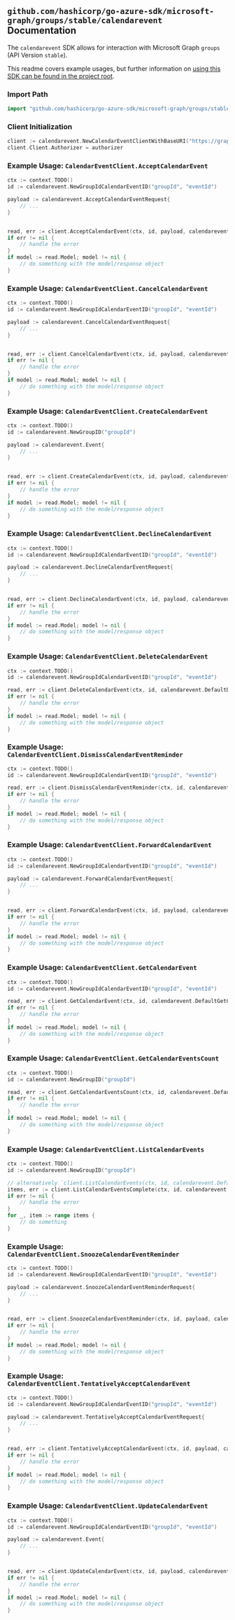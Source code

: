 
## `github.com/hashicorp/go-azure-sdk/microsoft-graph/groups/stable/calendarevent` Documentation

The `calendarevent` SDK allows for interaction with Microsoft Graph `groups` (API Version `stable`).

This readme covers example usages, but further information on [using this SDK can be found in the project root](https://github.com/hashicorp/go-azure-sdk/tree/main/docs).

### Import Path

```go
import "github.com/hashicorp/go-azure-sdk/microsoft-graph/groups/stable/calendarevent"
```


### Client Initialization

```go
client := calendarevent.NewCalendarEventClientWithBaseURI("https://graph.microsoft.com")
client.Client.Authorizer = authorizer
```


### Example Usage: `CalendarEventClient.AcceptCalendarEvent`

```go
ctx := context.TODO()
id := calendarevent.NewGroupIdCalendarEventID("groupId", "eventId")

payload := calendarevent.AcceptCalendarEventRequest{
	// ...
}


read, err := client.AcceptCalendarEvent(ctx, id, payload, calendarevent.DefaultAcceptCalendarEventOperationOptions())
if err != nil {
	// handle the error
}
if model := read.Model; model != nil {
	// do something with the model/response object
}
```


### Example Usage: `CalendarEventClient.CancelCalendarEvent`

```go
ctx := context.TODO()
id := calendarevent.NewGroupIdCalendarEventID("groupId", "eventId")

payload := calendarevent.CancelCalendarEventRequest{
	// ...
}


read, err := client.CancelCalendarEvent(ctx, id, payload, calendarevent.DefaultCancelCalendarEventOperationOptions())
if err != nil {
	// handle the error
}
if model := read.Model; model != nil {
	// do something with the model/response object
}
```


### Example Usage: `CalendarEventClient.CreateCalendarEvent`

```go
ctx := context.TODO()
id := calendarevent.NewGroupID("groupId")

payload := calendarevent.Event{
	// ...
}


read, err := client.CreateCalendarEvent(ctx, id, payload, calendarevent.DefaultCreateCalendarEventOperationOptions())
if err != nil {
	// handle the error
}
if model := read.Model; model != nil {
	// do something with the model/response object
}
```


### Example Usage: `CalendarEventClient.DeclineCalendarEvent`

```go
ctx := context.TODO()
id := calendarevent.NewGroupIdCalendarEventID("groupId", "eventId")

payload := calendarevent.DeclineCalendarEventRequest{
	// ...
}


read, err := client.DeclineCalendarEvent(ctx, id, payload, calendarevent.DefaultDeclineCalendarEventOperationOptions())
if err != nil {
	// handle the error
}
if model := read.Model; model != nil {
	// do something with the model/response object
}
```


### Example Usage: `CalendarEventClient.DeleteCalendarEvent`

```go
ctx := context.TODO()
id := calendarevent.NewGroupIdCalendarEventID("groupId", "eventId")

read, err := client.DeleteCalendarEvent(ctx, id, calendarevent.DefaultDeleteCalendarEventOperationOptions())
if err != nil {
	// handle the error
}
if model := read.Model; model != nil {
	// do something with the model/response object
}
```


### Example Usage: `CalendarEventClient.DismissCalendarEventReminder`

```go
ctx := context.TODO()
id := calendarevent.NewGroupIdCalendarEventID("groupId", "eventId")

read, err := client.DismissCalendarEventReminder(ctx, id, calendarevent.DefaultDismissCalendarEventReminderOperationOptions())
if err != nil {
	// handle the error
}
if model := read.Model; model != nil {
	// do something with the model/response object
}
```


### Example Usage: `CalendarEventClient.ForwardCalendarEvent`

```go
ctx := context.TODO()
id := calendarevent.NewGroupIdCalendarEventID("groupId", "eventId")

payload := calendarevent.ForwardCalendarEventRequest{
	// ...
}


read, err := client.ForwardCalendarEvent(ctx, id, payload, calendarevent.DefaultForwardCalendarEventOperationOptions())
if err != nil {
	// handle the error
}
if model := read.Model; model != nil {
	// do something with the model/response object
}
```


### Example Usage: `CalendarEventClient.GetCalendarEvent`

```go
ctx := context.TODO()
id := calendarevent.NewGroupIdCalendarEventID("groupId", "eventId")

read, err := client.GetCalendarEvent(ctx, id, calendarevent.DefaultGetCalendarEventOperationOptions())
if err != nil {
	// handle the error
}
if model := read.Model; model != nil {
	// do something with the model/response object
}
```


### Example Usage: `CalendarEventClient.GetCalendarEventsCount`

```go
ctx := context.TODO()
id := calendarevent.NewGroupID("groupId")

read, err := client.GetCalendarEventsCount(ctx, id, calendarevent.DefaultGetCalendarEventsCountOperationOptions())
if err != nil {
	// handle the error
}
if model := read.Model; model != nil {
	// do something with the model/response object
}
```


### Example Usage: `CalendarEventClient.ListCalendarEvents`

```go
ctx := context.TODO()
id := calendarevent.NewGroupID("groupId")

// alternatively `client.ListCalendarEvents(ctx, id, calendarevent.DefaultListCalendarEventsOperationOptions())` can be used to do batched pagination
items, err := client.ListCalendarEventsComplete(ctx, id, calendarevent.DefaultListCalendarEventsOperationOptions())
if err != nil {
	// handle the error
}
for _, item := range items {
	// do something
}
```


### Example Usage: `CalendarEventClient.SnoozeCalendarEventReminder`

```go
ctx := context.TODO()
id := calendarevent.NewGroupIdCalendarEventID("groupId", "eventId")

payload := calendarevent.SnoozeCalendarEventReminderRequest{
	// ...
}


read, err := client.SnoozeCalendarEventReminder(ctx, id, payload, calendarevent.DefaultSnoozeCalendarEventReminderOperationOptions())
if err != nil {
	// handle the error
}
if model := read.Model; model != nil {
	// do something with the model/response object
}
```


### Example Usage: `CalendarEventClient.TentativelyAcceptCalendarEvent`

```go
ctx := context.TODO()
id := calendarevent.NewGroupIdCalendarEventID("groupId", "eventId")

payload := calendarevent.TentativelyAcceptCalendarEventRequest{
	// ...
}


read, err := client.TentativelyAcceptCalendarEvent(ctx, id, payload, calendarevent.DefaultTentativelyAcceptCalendarEventOperationOptions())
if err != nil {
	// handle the error
}
if model := read.Model; model != nil {
	// do something with the model/response object
}
```


### Example Usage: `CalendarEventClient.UpdateCalendarEvent`

```go
ctx := context.TODO()
id := calendarevent.NewGroupIdCalendarEventID("groupId", "eventId")

payload := calendarevent.Event{
	// ...
}


read, err := client.UpdateCalendarEvent(ctx, id, payload, calendarevent.DefaultUpdateCalendarEventOperationOptions())
if err != nil {
	// handle the error
}
if model := read.Model; model != nil {
	// do something with the model/response object
}
```

